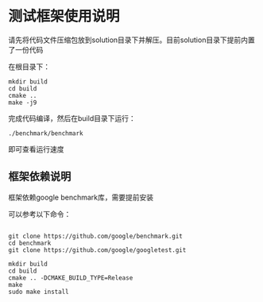 # 测试框架使用说明

请先将代码文件压缩包放到solution目录下并解压。目前solution目录下提前内置了一份代码

在根目录下：

```shell
mkdir build
cd build
cmake ..
make -j9
```
完成代码编译，然后在build目录下运行：

```shell
./benchmark/benchmark
```

即可查看运行速度

## 框架依赖说明

框架依赖google benchmark库，需要提前安装

可以参考以下命令：

```shell

git clone https://github.com/google/benchmark.git
cd benchmark
git clone https://github.com/google/googletest.git

mkdir build
cd build
cmake .. -DCMAKE_BUILD_TYPE=Release
make
sudo make install

```